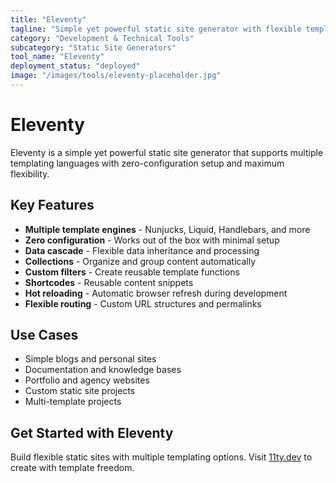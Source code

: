 ```yaml
---
title: "Eleventy"
tagline: "Simple yet powerful static site generator with flexible templating"
category: "Development & Technical Tools"
subcategory: "Static Site Generators"
tool_name: "Eleventy"
deployment_status: "deployed"
image: "/images/tools/eleventy-placeholder.jpg"
---
```


# Eleventy

Eleventy is a simple yet powerful static site generator that supports multiple templating languages with zero-configuration setup and maximum flexibility.

## Key Features

- **Multiple template engines** - Nunjucks, Liquid, Handlebars, and more
- **Zero configuration** - Works out of the box with minimal setup
- **Data cascade** - Flexible data inheritance and processing
- **Collections** - Organize and group content automatically
- **Custom filters** - Create reusable template functions
- **Shortcodes** - Reusable content snippets
- **Hot reloading** - Automatic browser refresh during development
- **Flexible routing** - Custom URL structures and permalinks

## Use Cases

- Simple blogs and personal sites
- Documentation and knowledge bases
- Portfolio and agency websites
- Custom static site projects
- Multi-template projects

## Get Started with Eleventy

Build flexible static sites with multiple templating options. Visit [11ty.dev](https://11ty.dev) to create with template freedom.